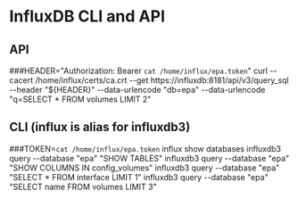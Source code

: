# InfluxDB CLI and API 

## API

###HEADER="Authorization: Bearer `cat /home/influx/epa.token`"
curl --cacert /home/influx/certs/ca.crt --get https://influxdb:8181/api/v3/query_sql  --header "${HEADER}" --data-urlencode "db=epa" --data-urlencode "q=SELECT * FROM volumes LIMIT 2"

## CLI (influx is alias for influxdb3)

###TOKEN=`cat /home/influx/epa.token`
influx show databases
influxdb3 query --database "epa" "SHOW TABLES"
influxdb3 query --database "epa" "SHOW COLUMNS IN config_volumes"
influxdb3 query --database "epa" "SELECT * FROM interface LIMIT 1"
influxdb3 query --database "epa" "SELECT name FROM volumes LIMIT 3"
